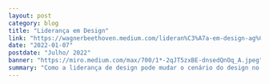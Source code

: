 ```yaml
---
layout: post
category: blog
title: "Liderança em Design"
link: "https://wagnerbeethoven.medium.com/lideran%C3%A7a-em-design-ag%C3%AAncia-sum%C3%B4-1f0b33f1c24e"
date: "2022-01-07"
postdate: "Julho/ 2022"
banner: "https://miro.medium.com/max/700/1*-2qJT5zxBE-dnsedQnOq_A.jpeg"
summary: "Como a liderança de design pode mudar o cenário do design no momento de fragilidade, virando o jogo e trazendo o Design para o centro das decisões"
---
```

